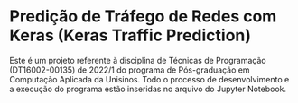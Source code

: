 # Predição de Tráfego de Redes com Keras (Keras Traffic Prediction)

Este é um projeto referente à disciplina de Técnicas de Programação (DT16002-00135) de 2022/1 do programa de Pós-graduação em Computação Aplicada da Unisinos. Todo o processo de desenvolvimento e a execução do programa estão inseridas no arquivo do Jupyter Notebook.
